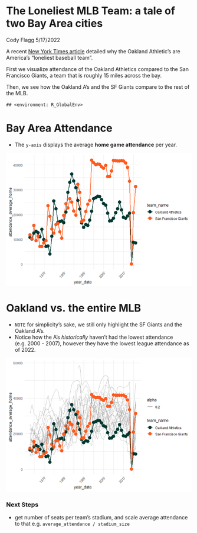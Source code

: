 The Loneliest MLB Team: a tale of two Bay Area cities
================
Cody Flagg
5/17/2022

A recent [New York Times
article](https://www.nytimes.com/2022/05/15/sports/baseball/oakland-athletics-attendance.html)
detailed why the Oakland Athletic’s are America’s “loneliest baseball
team”.

First we visualize attendance of the Oakland Athletics compared to the
San Francisco Giants, a team that is roughly 15 miles across the bay.

Then, we see how the Oakland A’s and the SF Giants compare to the rest
of the MLB.

    ## <environment: R_GlobalEnv>

# Bay Area Attendance

-   The `y-axis` displays the average **home game attendance** per year.

![](the-loneliest-team_files/figure-gfm/unnamed-chunk-2-1.png)<!-- -->

# Oakland vs. the entire MLB

-   `NOTE` for simplicity’s sake, we still only highlight the SF Giants
    and the Oakland A’s.
-   Notice how the A’s *historically* haven’t had the lowest attendance
    (e.g. 2000 - 2007), however they have the lowest league attendance
    as of 2022.

![](the-loneliest-team_files/figure-gfm/unnamed-chunk-3-1.png)<!-- -->

### Next Steps

-   get number of seats per team’s stadium, and scale average attendance
    to that e.g. `average_attendance / stadium_size`

